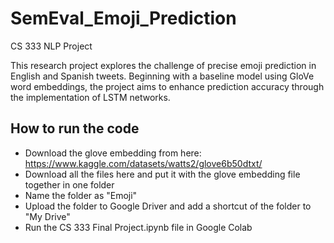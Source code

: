 # SemEval_Emoji_Prediction
CS 333 NLP Project

This research project explores the challenge of precise emoji prediction in English and Spanish tweets. Beginning with a baseline model using GloVe word embeddings, the project aims to enhance prediction accuracy through the implementation of LSTM networks.

## How to run the code
- Download the glove embedding from here: https://www.kaggle.com/datasets/watts2/glove6b50dtxt/
- Download all the files here and put it with the glove embedding file together in one folder
- Name the folder as "Emoji"
- Upload the folder to Google Driver and add a shortcut of the folder to "My Drive"
- Run the CS 333 Final Project.ipynb file in Google Colab

